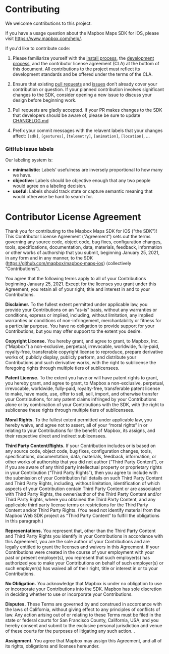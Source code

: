 # Contributing

We welcome contributions to this project.

If you have a usage question about the Mapbox Maps SDK for iOS, please visit https://www.mapbox.com/help/.

If you'd like to contribute code:

1. Please familiarize yourself with the [install process](README.md), the [development process](DEVELOPING.md), and the contributor license agreement (CLA) at the bottom of this document. All contributions to the project must reflect its development standards and be offered under the terms of the CLA.

2. Ensure that existing [pull requests](https://github.com/mapbox/mapbox-maps-ios/pulls) and [issues](https://github.com/mapbox/mapbox-maps-ios/issues) don’t already cover your contribution or question. If your planned contribution involves significant changes to the SDK, consider opening a new issue to discuss your design before beginning work.

3. Pull requests are gladly accepted. If your PR makes changes to the SDK that developers should be aware of, please be sure to update [CHANGELOG.md](CHANGELOG.md)

4. Prefix your commit messages with the relavent labels that your changes affect: `[sdk]`, `[gestures]`, `[telemetry]`, `[animation]`, `[location]`, ...

### GitHub issue labels

Our labeling system is:

 * **minimalistic:** Labels’ usefulness are inversely proportional to how many we have.
 * **objective:** Labels should be objective enough that any two people would agree on a labeling decision.
 * **useful:** Labels should track state or capture semantic meaning that would otherwise be hard to search for.

# Contributor License Agreement

Thank you for contributing to the Mapbox Maps SDK for iOS ("the SDK")! This Contributor License Agreement (“Agreement”) sets out the terms governing any source code, object code, bug fixes, configuration changes, tools, specifications, documentation, data, materials, feedback, information or other works of authorship that you submit, beginning January 25, 2021, in any form and in any manner, to the SDK (https://github.com/mapbox/mapbox-maps-ios) (collectively “Contributions”).

You agree that the following terms apply to all of your Contributions beginning January 25, 2021. Except for the licenses you grant under this Agreement, you retain all of your right, title and interest in and to your Contributions.

**Disclaimer.** To the fullest extent permitted under applicable law, you provide your Contributions on an "as-is" basis, without any warranties or conditions, express or implied, including, without limitation, any implied warranties or conditions of non-infringement, merchantability or fitness for a particular purpose. You have no obligation to provide support for your Contributions, but you may offer support to the extent you desire.


**Copyright License.** You hereby grant, and agree to grant, to Mapbox, Inc. (“Mapbox”) a non-exclusive, perpetual, irrevocable, worldwide, fully-paid, royalty-free, transferable copyright license to reproduce, prepare derivative works of, publicly display, publicly perform, and distribute your Contributions and such derivative works, with the right to sublicense the foregoing rights through multiple tiers of sublicensees.


**Patent License.** To the extent you have or will have patent rights to grant, you hereby grant, and agree to grant, to Mapbox a non-exclusive, perpetual, irrevocable, worldwide, fully-paid, royalty-free, transferable patent license to make, have made, use, offer to sell, sell, import, and otherwise transfer your Contributions, for any patent claims infringed by your Contributions alone or by combination of your Contributions with the SDK, with the right to sublicense these rights through multiple tiers of sublicensees.


**Moral Rights.** To the fullest extent permitted under applicable law, you hereby waive, and agree not to assert, all of your “moral rights” in or relating to your Contributions for the benefit of Mapbox, its assigns, and their respective direct and indirect sublicensees.


**Third Party Content/Rights.** If your Contribution includes or is based on any source code, object code, bug fixes, configuration changes, tools, specifications, documentation, data, materials, feedback, information, or other works of authorship that you did not author (“Third Party Content”), or if you are aware of any third party intellectual property or proprietary rights in your Contribution (“Third Party Rights”), then you agree to include with the submission of your Contribution full details on such Third Party Content and Third Party Rights, including, without limitation, identification of which aspects of your Contribution contain Third Party Content or are associated with Third Party Rights, the owner/author of the Third Party Content and/or Third Party Rights, where you obtained the Third Party Content, and any applicable third party license terms or restrictions for the Third Party Content and/or Third Party Rights. (You need not identify material from the Mapbox Web SDK project as “Third Party Content” to fulfill the obligations in this paragraph.)


**Representations.** You represent that, other than the Third Party Content and Third Party Rights you identify in your Contributions in accordance with this Agreement, you are the sole author of your Contributions and are legally entitled to grant the licenses and waivers in this Agreement. If your Contributions were created in the course of your employment with your past or present employer(s), you represent that such employer(s) has authorized you to make your Contributions on behalf of such employer(s) or such employer(s) has waived all of their right, title or interest in or to your Contributions.


**No Obligation.** You acknowledge that Mapbox is under no obligation to use or incorporate your Contributions into the SDK. Mapbox has sole discretion in deciding whether to use or incorporate your Contributions.


**Disputes.** These Terms are governed by and construed in accordance with the laws of California, without giving effect to any principles of conflicts of law. Any action arising out of or relating to these Terms must be filed in the state or federal courts for San Francisco County, California, USA, and you hereby consent and submit to the exclusive personal jurisdiction and venue of these courts for the purposes of litigating any such action.
.

**Assignment.** You agree that Mapbox may assign this Agreement, and all of its rights, obligations and licenses hereunder.
